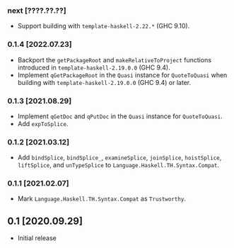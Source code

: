 ### next [????.??.??]
* Support building with `template-haskell-2.22.*` (GHC 9.10).

### 0.1.4 [2022.07.23]
* Backport the `getPackageRoot` and `makeRelativeToProject` functions
  introduced in `template-haskell-2.19.0.0` (GHC 9.4).
* Implement `qGetPackageRoot` in the `Quasi` instance for `QuoteToQuasi` when
  building with `template-haskell-2.19.0.0` (GHC 9.4) or later.

### 0.1.3 [2021.08.29]
* Implement `qGetDoc` and `qPutDoc` in the `Quasi` instance for `QuoteToQuasi`.
* Add `expToSplice`.

### 0.1.2 [2021.03.12]
* Add `bindSplice`, `bindSplice_`, `examineSplice`, `joinSplice`,
  `hoistSplice`, `liftSplice`, and `unTypeSplice` to
  `Language.Haskell.TH.Syntax.Compat`.

### 0.1.1 [2021.02.07]
* Mark `Language.Haskell.TH.Syntax.Compat` as `Trustworthy`.

## 0.1 [2020.09.29]
* Initial release
